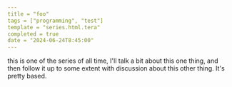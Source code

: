 ```yaml
---
title = "foo"
tags = ["programming", "test"]
template = "series.html.tera"
completed = true
date = "2024-06-24T8:45:00"
---
```


this is one of the series of all time, I'll talk a bit about this one thing, and then follow it up to some extent with discussion about this other thing. It's pretty based.
